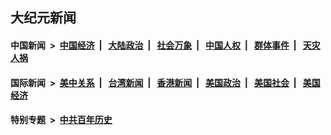 ## 大纪元新闻

#### 中国新闻 &nbsp;>&nbsp; [中国经济](indexes/ncid283/README.md?10060445) &nbsp;| &nbsp; [大陆政治](indexes/ncid277/README.md?10060445) &nbsp;| &nbsp; [社会万象](indexes/ncid282/README.md?10060445) &nbsp;| &nbsp; [中国人权](indexes/ncid278/README.md?10060445) &nbsp;| &nbsp; [群体事件](indexes/ncid279/README.md?10060445) &nbsp;| &nbsp; [天灾人祸](indexes/ncid280/README.md?10060445)

#### 国际新闻 &nbsp;>&nbsp; [美中关系](indexes/nf1412576/README.md?10060445) &nbsp;| &nbsp; [台湾新闻](indexes/ncid1349361/README.md?10060445) &nbsp;| &nbsp; [香港新闻](indexes/ncid1349362/README.md?10060445) &nbsp;| &nbsp; [美国政治](indexes/ncid1078159/README.md?10060445) &nbsp;| &nbsp; [美国社会](indexes/ncid1078160/README.md?10060445) &nbsp;| &nbsp; [美国经济](indexes/ncid1078158/README.md?10060445)

#### 特别专题 &nbsp;>&nbsp; [中共百年历史](https://github.com/epoch-news/epoch-special/blob/master/README.md?10060445)  
